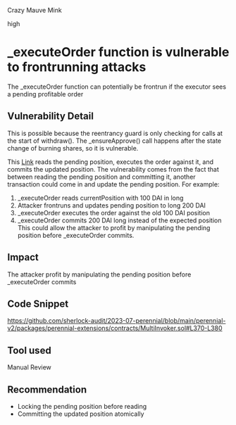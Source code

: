 Crazy Mauve Mink

high

# _executeOrder function is vulnerable to frontrunning attacks
The _executeOrder function can potentially be frontrun if the executor sees a pending profitable order 
## Vulnerability Detail 
This is possible because the reentrancy guard is only checking for calls at the start of withdraw(). The _ensureApprove() call happens after the state change of burning shares, so it is vulnerable.

This [Link](https://github.com/sherlock-audit/2023-07-perennial/blob/main/perennial-v2/packages/perennial-extensions/contracts/MultiInvoker.sol#L370-L380)  reads the pending position, executes the order against it, and commits the updated position.
The vulnerability comes from the fact that between reading the pending position and committing it, another transaction could come in and update the pending position.
For example:
1. _executeOrder reads currentPosition with 100 DAI in long
2. Attacker frontruns and updates pending position to long 200 DAI
3. _executeOrder executes the order against the old 100 DAI position
4. _executeOrder commits 200 DAI long instead of the expected position
This could allow the attacker to profit by manipulating the pending position before _executeOrder commits.


## Impact
The attacker profit by manipulating the pending position before _executeOrder commits
## Code Snippet
https://github.com/sherlock-audit/2023-07-perennial/blob/main/perennial-v2/packages/perennial-extensions/contracts/MultiInvoker.sol#L370-L380
## Tool used

Manual Review

## Recommendation
- Locking the pending position before reading
- Committing the updated position atomically